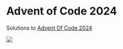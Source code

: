 Advent of Code 2024
===================

Solutions to [Advent Of Code 2024](http://adventofcode.com/2024)

![](https://github.com/adamrodger/advent-2024/workflows/Build%20and%20Test/badge.svg)
